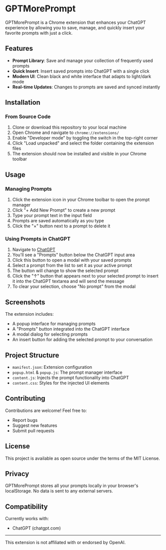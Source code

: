 # GPTMorePrompt

GPTMorePrompt is a Chrome extension that enhances your ChatGPT experience by allowing you to save, manage, and quickly insert your favorite prompts with just a click.

## Features

- **Prompt Library**: Save and manage your collection of frequently used prompts
- **Quick Insert**: Insert saved prompts into ChatGPT with a single click
- **Modern UI**: Clean black and white interface that adapts to light/dark mode
- **Real-time Updates**: Changes to prompts are saved and synced instantly

## Installation

### From Source Code

1. Clone or download this repository to your local machine
2. Open Chrome and navigate to `chrome://extensions/`
3. Enable "Developer mode" by toggling the switch in the top-right corner
4. Click "Load unpacked" and select the folder containing the extension files
5. The extension should now be installed and visible in your Chrome toolbar

## Usage

### Managing Prompts

1. Click the extension icon in your Chrome toolbar to open the prompt manager
2. Click "+ Add New Prompt" to create a new prompt
3. Type your prompt text in the input field
4. Prompts are saved automatically as you type
5. Click the "×" button next to a prompt to delete it

### Using Prompts in ChatGPT

1. Navigate to [ChatGPT](https://chatgpt.com/)
2. You'll see a "Prompts" button below the ChatGPT input area
3. Click this button to open a modal with your saved prompts
4. Select a prompt from the list to set it as your active prompt
5. The button will change to show the selected prompt
6. Click the "↑" button that appears next to your selected prompt to insert it into the ChatGPT textarea and will send the message
7. To clear your selection, choose "No prompt" from the modal

## Screenshots

The extension includes:
- A popup interface for managing prompts
- A "Prompts" button integrated into the ChatGPT interface
- A modal dialog for selecting prompts
- An insert button for adding the selected prompt to your conversation

## Project Structure

- `manifest.json`: Extension configuration
- `popup.html` & `popup.js`: The prompt manager interface
- `content.js`: Injects the prompt functionality into ChatGPT
- `content.css`: Styles for the injected UI elements

## Contributing

Contributions are welcome! Feel free to:
- Report bugs
- Suggest new features
- Submit pull requests

## License

This project is available as open source under the terms of the MIT License.

## Privacy

GPTMorePrompt stores all your prompts locally in your browser's localStorage. No data is sent to any external servers.

## Compatibility

Currently works with:
- ChatGPT (chatgpt.com)

---

This extension is not affiliated with or endorsed by OpenAI. 